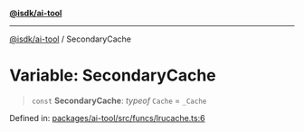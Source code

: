[**@isdk/ai-tool**](../README.md)

***

[@isdk/ai-tool](../globals.md) / SecondaryCache

# Variable: SecondaryCache

> `const` **SecondaryCache**: *typeof* `Cache` = `_Cache`

Defined in: [packages/ai-tool/src/funcs/lrucache.ts:6](https://github.com/isdk/ai-tool.js/blob/c084189f913fb955b91b492de68bd07ce78f8c82/src/funcs/lrucache.ts#L6)
